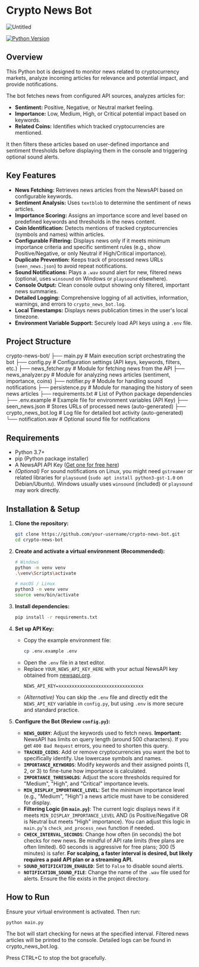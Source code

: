 # Crypto News Bot

![Untitled](https://github.com/user-attachments/assets/2b933244-bc8e-4eea-ae54-dcbd7e890976)


[![Python Version](https://img.shields.io/badge/python-3.7+-blue.svg)](https://www.python.org/downloads/)

## Overview

This Python bot is designed to monitor news related to cryptocurrency markets, analyze incoming articles for relevance and potential impact, and provide notifications.

The bot fetches news from configured API sources, analyzes articles for:
*   **Sentiment:** Positive, Negative, or Neutral market feeling.
*   **Importance:** Low, Medium, High, or Critical potential impact based on keywords.
*   **Related Coins:** Identifies which tracked cryptocurrencies are mentioned.

It then filters these articles based on user-defined importance and sentiment thresholds before displaying them in the console and triggering optional sound alerts.

## Key Features

*   **News Fetching:** Retrieves news articles from the NewsAPI based on configurable keywords.
*   **Sentiment Analysis:** Uses `textblob` to determine the sentiment of news articles.
*   **Importance Scoring:** Assigns an importance score and level based on predefined keywords and thresholds in the news content.
*   **Coin Identification:** Detects mentions of tracked cryptocurrencies (symbols and names) within articles.
*   **Configurable Filtering:** Displays news only if it meets minimum importance criteria and specific sentiment rules (e.g., show Positive/Negative, or only Neutral if High/Critical importance).
*   **Duplicate Prevention:** Keeps track of processed news URLs (`seen_news.json`) to avoid repeat notifications.
*   **Sound Notifications:** Plays a `.wav` sound alert for new, filtered news (optional, uses `winsound` on Windows or `playsound` elsewhere).
*   **Console Output:** Clean console output showing only filtered, important news summaries.
*   **Detailed Logging:** Comprehensive logging of all activities, information, warnings, and errors to `crypto_news_bot.log`.
*   **Local Timestamps:** Displays news publication times in the user's local timezone.
*   **Environment Variable Support:** Securely load API keys using a `.env` file.

## Project Structure
crypto-news-bot/
├── main.py # Main execution script orchestrating the bot
├── config.py # Configuration settings (API keys, keywords, filters, etc.)
├── news_fetcher.py # Module for fetching news from the API
├── news_analyzer.py # Module for analyzing news articles (sentiment, importance, coins)
├── notifier.py # Module for handling sound notifications
├── persistence.py # Module for managing the history of seen news articles
├── requirements.txt # List of Python package dependencies
├── .env.example # Example file for environment variables (API Key)
├── seen_news.json # Stores URLs of processed news (auto-generated)
├── crypto_news_bot.log # Log file for detailed bot activity (auto-generated)
└── notification.wav # Optional sound file for notifications


## Requirements

*   Python 3.7+
*   pip (Python package installer)
*   A NewsAPI API Key ([Get one for free here](https://newsapi.org/))
*   *(Optional)* For sound notifications on Linux, you might need `gstreamer` or related libraries for `playsound` (`sudo apt install python3-gst-1.0` on Debian/Ubuntu). Windows usually uses `winsound` (included) or `playsound` may work directly.

## Installation & Setup

1.  **Clone the repository:**
    ```bash
    git clone https://github.com/your-username/crypto-news-bot.git
    cd crypto-news-bot
    ```

2.  **Create and activate a virtual environment (Recommended):**
    ```bash
    # Windows
    python -m venv venv
    .\venv\Scripts\activate

    # macOS / Linux
    python3 -m venv venv
    source venv/bin/activate
    ```

3.  **Install dependencies:**
    ```bash
    pip install -r requirements.txt
    ```

4.  **Set up API Key:**
    *   Copy the example environment file:
        ```bash
        cp .env.example .env
        ```
    *   Open the `.env` file in a text editor.
    *   Replace `YOUR_NEWS_API_KEY_HERE` with your actual NewsAPI key obtained from [newsapi.org](https://newsapi.org/).
        ```.env
        NEWS_API_KEY=xxxxxxxxxxxxxxxxxxxxxxxxxxxxxxxx
        ```
    *   *(Alternative)* You can skip the `.env` file and directly edit the `NEWS_API_KEY` variable in `config.py`, but using `.env` is more secure and standard practice.

5.  **Configure the Bot (Review `config.py`):**
    *   **`NEWS_QUERY`**: Adjust the keywords used to fetch news. **Important:** NewsAPI has limits on query length (around 500 characters). If you get `400 Bad Request` errors, you need to shorten this query.
    *   **`TRACKED_COINS`**: Add or remove cryptocurrencies you want the bot to specifically identify. Use lowercase symbols and names.
    *   **`IMPORTANCE_KEYWORDS`**: Modify keywords and their assigned points (1, 2, or 3) to fine-tune how importance is calculated.
    *   **`IMPORTANCE_THRESHOLDS`**: Adjust the score thresholds required for "Medium", "High", and "Critical" importance levels.
    *   **`MIN_DISPLAY_IMPORTANCE_LEVEL`**: Set the *minimum* importance level (e.g., "Medium", "High") a news article must have to be considered for display.
    *   **Filtering Logic (in `main.py`)**: The current logic displays news if it meets `MIN_DISPLAY_IMPORTANCE_LEVEL` AND (is Positive/Negative OR is Neutral but meets "High" importance). You can adjust this logic in `main.py`'s `check_and_process_news` function if needed.
    *   **`CHECK_INTERVAL_SECONDS`**: Change how often (in seconds) the bot checks for new news. Be mindful of API rate limits (free plans are often limited). 60 seconds is aggressive for free plans; 300 (5 minutes) is safer. **For scalping, a faster interval is desired, but likely requires a paid API plan or a streaming API.**
    *   **`SOUND_NOTIFICATION_ENABLED`**: Set to `False` to disable sound alerts.
    *   **`NOTIFICATION_SOUND_FILE`**: Change the name of the `.wav` file used for alerts. Ensure the file exists in the project directory.

## How to Run

Ensure your virtual environment is activated. Then run:

```bash
python main.py
```
The bot will start checking for news at the specified interval. Filtered news articles will be printed to the console. Detailed logs can be found in crypto_news_bot.log.

Press CTRL+C to stop the bot gracefully.
